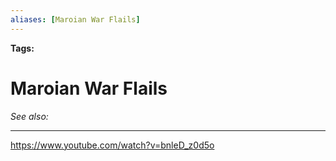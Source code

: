 ```yaml
---
aliases: [Maroian War Flails]
---
```


**Tags:** 
# Maroian War Flails
*See also:* 
___
https://www.youtube.com/watch?v=bnleD_z0d5o

